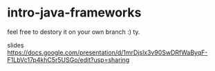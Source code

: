 # intro-java-frameworks

feel free to destory it on your own branch :) ty.

slides https://docs.google.com/presentation/d/1mrDjslx3v90SwDRfWaByqF-F1LbVc17p4khC5r5USGo/edit?usp=sharing
